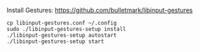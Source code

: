 Install Gestures:
https://github.com/bulletmark/libinput-gestures
```
cp libinput-gestures.conf ~/.config
sudo ./libinput-gestures-setup install
./libinput-gestures-setup autostart
./libinput-gestures-setup start
```